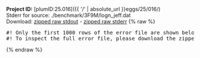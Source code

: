 **Project ID:** [plumID:25.016]({{ '/' | absolute_url }}eggs/25/016/)  
Stderr for source:  ./benchmark/3F9M/logn_jeff.dat   
Download: [zipped raw stdout](logn_jeff.dat.plumed.stdout.txt.zip) - [zipped raw stderr](logn_jeff.dat.plumed.stderr.txt.zip) 
{% raw %}
<pre>
#! Only the first 1000 rows of the error file are shown below
#! To inspect the full error file, please download the zipped raw stderr file above
</pre>
{% endraw %}
